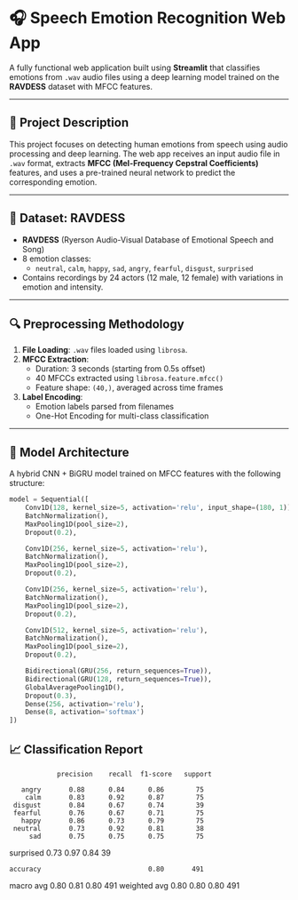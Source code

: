 # 🎧 Speech Emotion Recognition Web App

A fully functional web application built using **Streamlit** that classifies emotions from `.wav` audio files using a deep learning model trained on the **RAVDESS** dataset with MFCC features.

---

## 📌 Project Description

This project focuses on detecting human emotions from speech using audio processing and deep learning. The web app receives an input audio file in `.wav` format, extracts **MFCC (Mel-Frequency Cepstral Coefficients)** features, and uses a pre-trained neural network to predict the corresponding emotion.

---

## 🧪 Dataset: RAVDESS

- **RAVDESS** (Ryerson Audio-Visual Database of Emotional Speech and Song)  
- 8 emotion classes:  
  - `neutral`, `calm`, `happy`, `sad`, `angry`, `fearful`, `disgust`, `surprised`
- Contains recordings by 24 actors (12 male, 12 female) with variations in emotion and intensity.

---

## 🔍 Preprocessing Methodology

1. **File Loading**: `.wav` files loaded using `librosa`.
2. **MFCC Extraction**:
   - Duration: 3 seconds (starting from 0.5s offset)
   - 40 MFCCs extracted using `librosa.feature.mfcc()`
   - Feature shape: `(40,)`, averaged across time frames
3. **Label Encoding**:
   - Emotion labels parsed from filenames
   - One-Hot Encoding for multi-class classification

---

## 🧠 Model Architecture

A hybrid CNN + BiGRU model trained on MFCC features with the following structure:

```python
model = Sequential([
    Conv1D(128, kernel_size=5, activation='relu', input_shape=(180, 1)),
    BatchNormalization(),
    MaxPooling1D(pool_size=2),
    Dropout(0.2),

    Conv1D(256, kernel_size=5, activation='relu'),
    BatchNormalization(),
    MaxPooling1D(pool_size=2),
    Dropout(0.2),

    Conv1D(256, kernel_size=5, activation='relu'),
    BatchNormalization(),
    MaxPooling1D(pool_size=2),
    Dropout(0.2),

    Conv1D(512, kernel_size=5, activation='relu'),
    BatchNormalization(),
    MaxPooling1D(pool_size=2),
    Dropout(0.2),

    Bidirectional(GRU(256, return_sequences=True)),
    Bidirectional(GRU(128, return_sequences=True)),
    GlobalAveragePooling1D(),
    Dropout(0.3),
    Dense(256, activation='relu'),
    Dense(8, activation='softmax')
])
```

## 📈 Classification Report

                precision    recall  f1-score   support

       angry       0.88      0.84      0.86        75
        calm       0.83      0.92      0.87        75
     disgust       0.84      0.67      0.74        39
     fearful       0.76      0.67      0.71        75
       happy       0.86      0.73      0.79        75
     neutral       0.73      0.92      0.81        38
         sad       0.75      0.75      0.75        75
   surprised       0.73      0.97      0.84        39

    accuracy                           0.80       491
   macro avg       0.80      0.81      0.80       491
weighted avg       0.80      0.80      0.80       491

